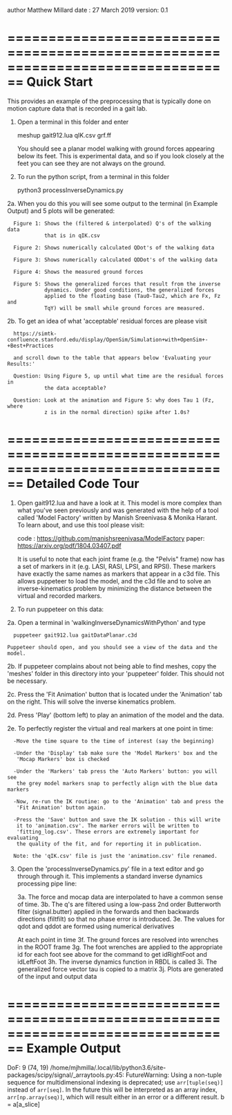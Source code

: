 author Matthew Millard
date   : 27 March 2019
version: 0.1

================================================================================
Quick Start
================================================================================

This provides an example of the preprocessing that is typically done on
motion capture data that is recorded in a gait lab.

1. Open a terminal in this folder and enter

     meshup gait912.lua qIK.csv grf.ff 

   You should see a planar model walking with ground forces appearing below
   its feet. This is experimental data, and so if you look closely at the
   feet you can see they are not always on the ground.

2. To run the python script, from a terminal in this folder

    python3 processInverseDynamics.py

  2a. When you do this you will see some output to the terminal 
      (in Example Output) and 5 plots will be generated:

      Figure 1: Shows the (filtered & interpolated) Q's of the walking data 
                that is in qIK.csv

      Figure 2: Shows numerically calculated QDot's of the walking data

      Figure 3: Shows numerically calculated QDDot's of the walking data

      Figure 4: Shows the measured ground forces

      Figure 5: Shows the generalized forces that result from the inverse
                dynamics. Under good conditions, the generalized forces
                applied to the floating base (Tau0-Tau2, which are Fx, Fz and
                TqY) will be small while ground forces are measured.

  2b. To get an idea of what 'acceptable' residual forces are please visit 

      https://simtk-confluence.stanford.edu/display/OpenSim/Simulation+with+OpenSim+-+Best+Practices

      and scroll down to the table that appears below 'Evaluating your Results:'

      Question: Using Figure 5, up until what time are the residual forces in 
                the data acceptable?

      Question: Look at the animation and Figure 5: why does Tau 1 (Fz, where
                z is in the normal direction) spike after 1.0s?

================================================================================
Detailed Code Tour
================================================================================

1. Open gait912.lua and have a look at it. This model is more complex than
   what you've seen previously and was generated with the help of a tool
   called 'Model Factory' written by Manish Sreenivasa & Monika Harant. To
   learn about, and use this tool please visit:

   code : https://github.com/manishsreenivasa/ModelFactory
   paper: https://arxiv.org/pdf/1804.03407.pdf

   It is useful to note that each joint frame (e.g. the "Pelvis" frame) now
   has a set of markers in it (e.g. LASI, RASI, LPSI, and RPSI). These markers
   have exactly the same names as markers that appear in a c3d file. This allows
   puppeteer to load the model, and the c3d file and to solve an 
   inverse-kinematics problem by minimizing the distance between the virtual
   and recorded markers.

2. To run puppeteer on this data:

  2a. Open a terminal in 'walkingInverseDynamicsWithPython' and type

      puppeteer gait912.lua gaitDataPlanar.c3d

    Puppeteer should open, and you should see a view of the data and the model.

  2b. If puppeteer complains about not being able to find meshes, 
      copy the 'meshes' folder in this directory into your 'puppeteer' folder.
      This should not be necessary.

  2c. Press the 'Fit Animation' button that is located under the 'Animation'
      tab on the right. This will solve the inverse kinematics problem.

  2d. Press 'Play' (bottom left) to play an animation of the model and the data.

  2e. To perfectly register the virtual and real markers at one point in time:

      -Move the time square to the time of interest (say the beginning)

      -Under the 'Display' tab make sure the 'Model Markers' box and the 
       'Mocap Markers' box is checked

      -Under the 'Markers' tab press the 'Auto Markers' button: you will see
       the grey model markers snap to perfectly align with the blue data markers

      -Now, re-run the IK routine: go to the 'Animation' tab and press the 
       'Fit Animation' button again.

      -Press the 'Save' button and save the IK solution - this will write
       it to 'animation.csv'. The marker errors will be written to 
       'fitting_log.csv'. These errors are extremely important for evaluating
       the quality of the fit, and for reporting it in publication.

      Note: the 'qIK.csv' file is just the 'animation.csv' file renamed.

3. Open the 'processInverseDynamics.py' file in a text editor and go through
   through it. This implements a standard inverse dynamics processing 
   pipe line:

   3a. The force and mocap data are interpolated to have a common sense of time.
   3b. The q's are filtered using a low-pass 2nd order Butterworth filter 
       (signal.butter) applied in the forwards and then backwards directions 
       (filtfilt) so that no phase error is introduced.
   3e. The values for qdot and qddot are formed using numerical derivatives

   At each point in time
   3f. The ground forces are resolved into wrenches in the ROOT frame
   3g. The foot wrenches are applied to the appropriate id for each foot
       see above for the command to get idRightFoot and idLeftFoot
   3h. The inverse dynamics function in RBDL is called
   3i. The generalized force vector tau is copied to a matrix
   3j. Plots are generated of the input and output data 



================================================================================
Example Output
================================================================================

DoF:  9
(74, 19)
/home/mjhmilla/.local/lib/python3.6/site-packages/scipy/signal/_arraytools.py:45: FutureWarning: Using a non-tuple sequence for multidimensional indexing is deprecated; use `arr[tuple(seq)]` instead of `arr[seq]`. In the future this will be interpreted as an array index, `arr[np.array(seq)]`, which will result either in an error or a different result.
  b = a[a_slice]
